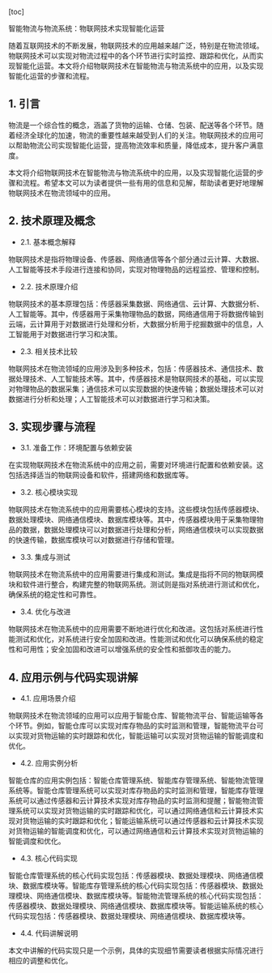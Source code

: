 
[toc]                    
                
                
智能物流与物流系统：物联网技术实现智能化运营

随着互联网技术的不断发展，物联网技术的应用越来越广泛，特别是在物流领域。物联网技术可以实现对物流过程中的各个环节进行实时监控、跟踪和优化，从而实现智能化运营。本文将介绍物联网技术在智能物流与物流系统中的应用，以及实现智能化运营的步骤和流程。

## 1. 引言

物流是一个综合性的概念，涵盖了货物的运输、仓储、包装、配送等各个环节。随着经济全球化的加速，物流的重要性越来越受到人们的关注。物联网技术的应用可以帮助物流公司实现智能化运营，提高物流效率和质量，降低成本，提升客户满意度。

本文将介绍物联网技术在智能物流与物流系统中的应用，以及实现智能化运营的步骤和流程。希望本文可以为读者提供一些有用的信息和见解，帮助读者更好地理解物联网技术在物流领域中的应用。

## 2. 技术原理及概念

- 2.1. 基本概念解释

物联网技术是指将物理设备、传感器、网络通信等各个部分通过云计算、大数据、人工智能等技术手段进行连接和协同，实现对物理物品的远程监控、管理和控制。

- 2.2. 技术原理介绍

物联网技术的基本原理包括：传感器采集数据、网络通信、云计算、大数据分析、人工智能等。其中，传感器用于采集物理物品的数据，网络通信用于将数据传输到云端，云计算用于对数据进行处理和分析，大数据分析用于挖掘数据中的信息，人工智能用于对数据进行学习和决策。

- 2.3. 相关技术比较

物联网技术在物流领域的应用涉及到多种技术，包括：传感器技术、通信技术、数据处理技术、人工智能技术等。其中，传感器技术是物联网技术的基础，可以实现对物理物品的数据采集；通信技术可以实现数据的快速传输；数据处理技术可以对数据进行分析和处理；人工智能技术可以对数据进行学习和决策。

## 3. 实现步骤与流程

- 3.1. 准备工作：环境配置与依赖安装

在实现物联网技术在物流系统中的应用之前，需要对环境进行配置和依赖安装。这包括选择适当的物联网设备和软件，搭建网络和数据库等。

- 3.2. 核心模块实现

物联网技术在物流系统中的应用需要核心模块的支持。这些模块包括传感器模块、数据处理模块、网络通信模块、数据库模块等。其中，传感器模块用于采集物理物品的数据，数据处理模块可以对数据进行处理和分析，网络通信模块可以实现数据的快速传输，数据库模块可以对数据进行存储和管理。

- 3.3. 集成与测试

物联网技术在物流系统中的应用需要进行集成和测试。集成是指将不同的物联网模块和软件进行整合，构建完整的物联网系统。测试则是指对系统进行测试和优化，确保系统的稳定性和可靠性。

- 3.4. 优化与改进

物联网技术在物流系统中的应用需要不断地进行优化和改进。这包括对系统进行性能测试和优化，对系统进行安全加固和改进。性能测试和优化可以确保系统的稳定性和可用性；安全加固和改进可以增强系统的安全性和抵御攻击的能力。

## 4. 应用示例与代码实现讲解

- 4.1. 应用场景介绍

物联网技术在物流领域的应用可以应用于智能仓库、智能物流平台、智能运输等各个环节。例如，智能仓库可以实现对库存物品的实时监测和管理，智能物流平台可以实现对货物运输的实时跟踪和优化，智能运输可以实现对货物运输的智能调度和优化。

- 4.2. 应用实例分析

智能仓库的应用实例包括：智能仓库管理系统、智能库存管理系统、智能物流管理系统等。智能仓库管理系统可以实现对库存物品的实时监测和管理，智能库存管理系统可以通过传感器和云计算技术实现对库存物品的实时监测和提醒；智能物流管理系统可以实现对货物运输的实时跟踪和优化，可以通过网络通信和云计算技术实现对货物运输的实时跟踪和优化；智能运输系统可以通过传感器和云计算技术实现对货物运输的智能调度和优化，可以通过网络通信和云计算技术实现对货物运输的智能调度和优化。

- 4.3. 核心代码实现

智能仓库管理系统的核心代码实现包括：传感器模块、数据处理模块、网络通信模块、数据库模块等。智能库存管理系统的核心代码实现包括：传感器模块、数据处理模块、网络通信模块、数据库模块等。智能物流管理系统的核心代码实现包括：传感器模块、数据处理模块、网络通信模块、数据库模块等。智能运输系统的核心代码实现包括：传感器模块、数据处理模块、网络通信模块、数据库模块等。

- 4.4. 代码讲解说明

本文中讲解的代码实现只是一个示例，具体的实现细节需要读者根据实际情况进行相应的调整和优化。

